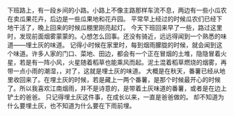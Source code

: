 ﻿---
Title: 埋土灰
date: 2021-08-19 
Tags:
    - "埋土灰"
categories: ["recollect"] 
---

下班路上，有一段乡间的小路。小路上不像主路那样车流不息，两边有一些小瓜农在卖瓜果花卉，后边是一些瓜果地和花卉园。
平常早上经过的时候瓜农们已经下地干活了，晚上回来的时候瓜棚里刚亮起灯。
今天下班回来早了一些，路过这里时，发现前面烟雾蒙蒙的。心想怎么回事。还没有骑近，远远得闻到一个熟悉的味道——埋土灰的味道。
记得小时候在家里时，每到烟雨朦胧的时候，就会闻到这个味道。许多人家的门口、菜地、田边，都会有一个正在冒烟的土堆，隐隐冒着火星，若是有一阵小风，火星随着稻草也能乘风而起。泥土混着稻草燃烧的烟雾，再带一点小雨的潮湿，，对了，这就是埋土灰的味道。
大概是在秋天，番薯已经从地里收回来了。在埋土灰的时候，若是藏上一两个番薯，是那个时候最开心的时候了。所以我喜欢江南烟雨，并不是诗意的，是带着土灰味道的番薯，或者是在边上铲土的爸爸。
只记得埋土灰这件事，在成长以来，一直是爸爸做的。
却不知道为什么要埋土灰，也不知道为什么要在下雨前埋。